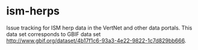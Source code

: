 # ism-herps
Issue tracking for ISM herp data in the VertNet and other data portals. This data set corresponds to GBIF data set http://www.gbif.org/dataset/4b17f1c6-93a3-4e22-9822-1c7d829bb666.
